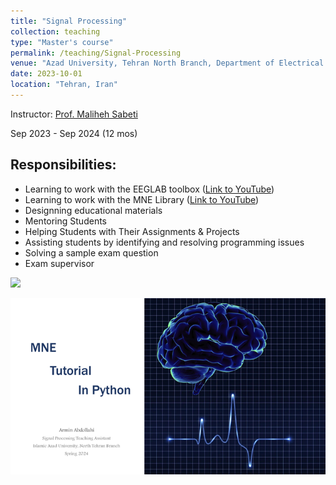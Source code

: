 ```yaml
---
title: "Signal Processing"
collection: teaching
type: "Master's course"
permalink: /teaching/Signal-Processing
venue: "Azad University, Tehran North Branch, Department of Electrical and Computer Science"
date: 2023-10-01
location: "Tehran, Iran"
---
```


Instructor: [Prof. Maliheh Sabeti](https://scholar.google.com/citations?user=Qn_ik_gAAAAJ&hl=en&oi=sra)

Sep 2023 - Sep 2024 (12 mos)

## Responsibilities:
- Learning to work with the EEGLAB toolbox ([Link to YouTube](https://youtu.be/-DQS0o_t5DI?si=awLn771bZ8ISBNGv))
- Learning to work with the MNE Library ([Link to YouTube](https://youtu.be/lEUmgSFQaAY?si=cleiGy5MDbQBQmla))
- Designning educational materials
- Mentoring Students
- Helping Students with Their Assignments & Projects
- Assisting students by identifying and resolving programming issues
- Solving a sample exam question
- Exam supervisor


<a href="https://youtu.be/-DQS0o_t5DI?si=awLn771bZ8ISBNGv" target="_blank"><img src="/images/EEGLAB.gif" /></a>


<a href="https://youtube.com/@Armin_Abdollahi?si=-6ccQZ5wIaFcjZHS" target="_blank"><img src="/images/MNE.png" /></a>
